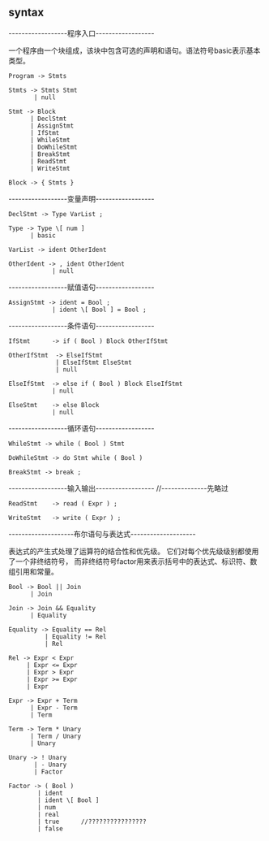 ## syntax

------------------程序入口------------------

一个程序由一个块组成，该块中包含可选的声明和语句。语法符号basic表示基本类型。  

    Program -> Stmts
    
    Stmts -> Stmts Stmt
           | null
    
    Stmt -> Block
          | DeclStmt
          | AssignStmt
          | IfStmt
          | WhileStmt
          | DoWhileStmt
          | BreakStmt
          | ReadStmt
          | WriteStmt
          
    Block -> { Stmts }

------------------变量声明------------------

    DeclStmt -> Type VarList ;
    
    Type -> Type \[ num ]
          | basic
    
    VarList -> ident OtherIdent
    
    OtherIdent -> , ident OtherIdent
                | null

------------------赋值语句------------------

    AssignStmt -> ident = Bool ;
                | ident \[ Bool ] = Bool ;

------------------条件语句------------------

    IfStmt      -> if ( Bool ) Block OtherIfStmt
    
    OtherIfStmt  -> ElseIfStmt
                 | ElseIfStmt ElseStmt
                 | null
    
    ElseIfStmt  -> else if ( Bool ) Block ElseIfStmt
                | null
    
    ElseStmt    -> else Block
                | null

------------------循环语句------------------

    WhileStmt -> while ( Bool ) Stmt
    
    DoWhileStmt -> do Stmt while ( Bool )
    
    BreakStmt -> break ;

------------------输入输出------------------        //--------------先略过

    ReadStmt    -> read ( Expr ) ;
    
    WriteStmt   -> write ( Expr ) ;

--------------------布尔语句与表达式--------------------

表达式的产生式处理了运算符的结合性和优先级。
它们对每个优先级级别都使用了一个非终结符号，
而非终结符号factor用来表示括号中的表达式、标识符、数组引用和常量。  

    Bool -> Bool || Join
          | Join
    
    Join -> Join && Equality
          | Equality
    
    Equality -> Equality == Rel
              | Equality != Rel
              | Rel
    
    Rel -> Expr < Expr
         | Expr <= Expr
         | Expr > Expr
         | Expr >= Expr
         | Expr
    
    Expr -> Expr + Term
          | Expr - Term
          | Term
             
    Term -> Term * Unary
          | Term / Unary
          | Unary
    
    Unary -> ! Unary
           | - Unary
           | Factor
    
    Factor -> ( Bool )
            | ident
            | ident \[ Bool ]
            | num
            | real
            | true      //????????????????
            | false


















